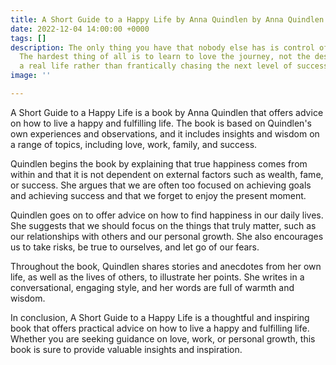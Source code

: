 ```yaml
---
title: A Short Guide to a Happy Life by Anna Quindlen by Anna Quindlen
date: 2022-12-04 14:00:00 +0000
tags: []
description: The only thing you have that nobody else has is control of your life.
  The hardest thing of all is to learn to love the journey, not the destination. Get
  a real life rather than frantically chasing the next level of success.
image: ''

---
```

A Short Guide to a Happy Life is a book by Anna Quindlen that offers advice on how to live a happy and fulfilling life. The book is based on Quindlen's own experiences and observations, and it includes insights and wisdom on a range of topics, including love, work, family, and success.

Quindlen begins the book by explaining that true happiness comes from within and that it is not dependent on external factors such as wealth, fame, or success. She argues that we are often too focused on achieving goals and achieving success and that we forget to enjoy the present moment.

Quindlen goes on to offer advice on how to find happiness in our daily lives. She suggests that we should focus on the things that truly matter, such as our relationships with others and our personal growth. She also encourages us to take risks, be true to ourselves, and let go of our fears.

Throughout the book, Quindlen shares stories and anecdotes from her own life, as well as the lives of others, to illustrate her points. She writes in a conversational, engaging style, and her words are full of warmth and wisdom.

In conclusion, A Short Guide to a Happy Life is a thoughtful and inspiring book that offers practical advice on how to live a happy and fulfilling life. Whether you are seeking guidance on love, work, or personal growth, this book is sure to provide valuable insights and inspiration.
